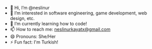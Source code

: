 - 👋 Hi, I’m @neslinur
- 👀 I’m interested in software engineering, game development, web design, etc.
- 🌱 I’m currently learning how to code!
- 📫 How to reach me: neslinurkayatx@gmail.com
- 😄 Pronouns: She/Her
- ⚡ Fun fact: I'm Turkish!

<!---
neslinur/neslinur is a ✨ special ✨ repository because its `README.md` (this file) appears on your GitHub profile.
You can click the Preview link to take a look at your changes.
--->
